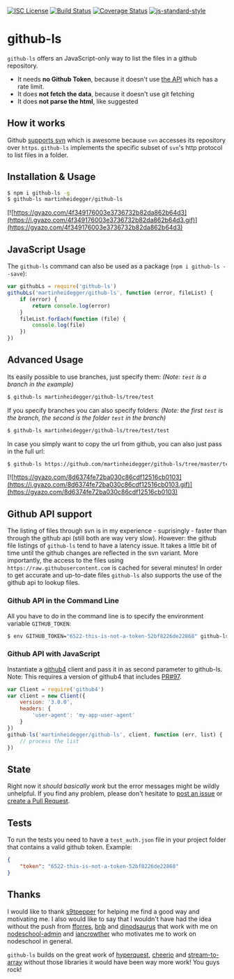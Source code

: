 [![ISC License](https://img.shields.io/badge/license-ISC-brightgreen.svg?style=flat)](https://tldrlegal.com/license/-isc-license)
[![Build Status](https://travis-ci.org/martinheidegger/github-ls.svg?branch=master)](https://travis-ci.org/martinheidegger/github-ls)
[![Coverage Status](https://coveralls.io/repos/github/martinheidegger/github-ls/badge.svg?branch=master)](https://coveralls.io/github/martinheidegger/github-ls?branch=master)
[![js-standard-style](https://img.shields.io/badge/code%20style-standard-brightgreen.svg)](http://standardjs.com/)

# github-ls
`github-ls` offers an JavaScript-only way to list the files in a github 
repository.

 - It needs **no Github Token**, because it doesn't use [the API](https://developer.github.com/v3/git/trees/) which has a rate limit.
 - It does **not fetch the data**, because it doesn't use git fetching
 - It does **not parse the html**, like suggested 

## How it works
Github [supports svn](https://help.github.com/articles/support-for-subversion-clients/)
which is awesome because `svn` accesses its repository over `https`.
`github-ls` implements the specific subset of `svn`'s http protocol to list files in a folder.

## Installation & Usage
```bash
$ npm i github-ls -g
$ github-ls martinheidegger/github-ls
```

[![https://gyazo.com/4f349176003e3736732b82da862b64d3](https://i.gyazo.com/4f349176003e3736732b82da862b64d3.gif)](https://gyazo.com/4f349176003e3736732b82da862b64d3)

## JavaScript Usage
The `github-ls` command can also be used as a package (`npm i github-ls --save`):

```JavaScript
var githubLs = require('github-ls')
githubLs('martinheidegger/github-ls', function (error, fileList) {
    if (error) {
        return console.log(error)
    }
    fileList.forEach(function (file) {
        console.log(file)
    })
})
```

## Advanced Usage
Its easily possible to use branches, just specify them:
_(Note: `test` is a branch in the example)_

```bash
$ github-ls martinheidegger/github-ls/tree/test
```

If you specify branches you can also specify folders:
_(Note: the first `test` is the branch, the second is the folder `test` in the branch)_

```bash
$ github-ls martinheidegger/github-ls/tree/test/test
```

In case you simply want to copy the url from github, you can also just pass in
the full url:

```bash
$ github-ls https://github.com/martinheidegger/github-ls/tree/master/test
```

[![https://gyazo.com/8d6374fe72ba030c86cdf12516cb0103](https://i.gyazo.com/8d6374fe72ba030c86cdf12516cb0103.gif)](https://gyazo.com/8d6374fe72ba030c86cdf12516cb0103)

## Github API support
The listing of files through svn is in my experience - suprisingly - faster than through the github api (still both are way very slow). However: the 
github file listings of `github-ls` tend to have a latency issue. It takes
a little bit of time until the github changes are reflected in the svn variant.
More importantly, the access to the files using
`https://raw.githubusercontent.com` is cached for several minutes! In order to
get accurate and up-to-date files `github-ls` also supports the use of the
github api to lookup files.

### Github API in the Command Line
All you have to do in the command line is to specify the environment variable `GITHUB_TOKEN`:

```bash
$ env GITHUB_TOKEN="6522-this-is-not-a-token-52bf8226de22868" github-ls martinheidegger/github-ls
```

### Github API with JavaScript
Instantiate a [github4]() client and pass it in as second parameter to github-ls. Note: This requires a version of github4 that includes [PR#97](https://github.com/kaizensoze/node-github/pull/97).

```JavaScript
var Client = require('github4')
var client = new Client({
    version: '3.0.0',
    headers: {
        'user-agent': 'my-app-user-agent' 
    }
})
github-ls('martinheidegger/github-ls', client, function (err, list) {
    // process the list
})
```


## State
Right now it _should basically work_ but the error messages might be wildly
unhelpful. If you find any problem, please don't hesitate to
[post an issue](https://github.com/martinheidegger/github-ls/issues/new) or
[create a Pull Request](https://help.github.com/articles/creating-a-pull-request/).

## Tests
To run the tests you need to have a `test_auth.json` file in your project 
folder that contains a valid github token. Example:

```JSON
{
    "token": "6522-this-is-not-a-token-52bf8226de22868"
}
```

## Thanks
I would like to thank [s9tpepper](https://github.com/s9tpepper) for helping me
find a good way and motivating me. I also would like to say that I wouldn't
have had the idea without the push from [fforres](https://github.com/fforres),
[bnb](https://github.com/bnb) and [dinodsaurus](https://github.com/dinodsaurus)
that work with me on [nodeschool-admin](https://github.com/nodeschool/admin)
and [iancrowther](https://github.com/iancrowther) who motivates me to work on nodeschool in general.

`github-ls` builds on the great work of
[hyperquest](https://github.com/substack/hyperquest),
[cheerio](https://github.com/cheeriojs/cheerio) and
[stream-to-array](https://github.com/stream-utils/stream-to-array) without
those libraries it would have been way more work! You guys rock!


